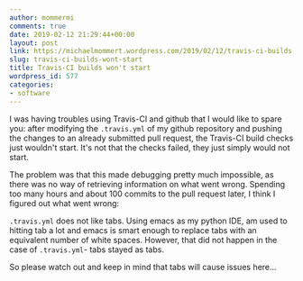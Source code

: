 ```yaml
---
author: mommermi
comments: true
date: 2019-02-12 21:29:44+00:00
layout: post
link: https://michaelmommert.wordpress.com/2019/02/12/travis-ci-builds-wont-start/
slug: travis-ci-builds-wont-start
title: Travis-CI builds won't start
wordpress_id: 577
categories:
- software
---
```


I was having troubles using Travis-CI and github that I would like to spare you: after modifying the `.travis.yml` of my github repository and pushing the changes to an already submitted pull request, the Travis-CI build checks just wouldn't start. It's not that the checks failed, they just simply would not start.

The problem was that this made debugging pretty much impossible, as there was no way of retrieving information on what went wrong. Spending too many hours and about 100 commits to the pull request later, I think I figured out what went wrong:

`.travis.yml` does not like tabs. Using emacs as my python IDE, am used to hitting tab a lot and emacs is smart enough to replace tabs with an equivalent number of white spaces. However, that did not happen in the case of `.travis.yml`- tabs stayed as tabs.

So please watch out and keep in mind that tabs will cause issues here...

